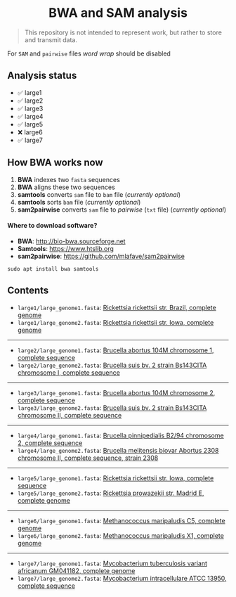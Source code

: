 <h1 align="center">BWA and SAM analysis</h1>

> This repository is not intended to represent work, but rather to store and transmit data.

For `SAM` and `pairwise` files *word wrap* should be disabled

## Analysis status

- ✅ large1
- ✅ large2
- ✅ large3
- ✅ large4
- ✅ large5
- ❌ large6
- ✅ large7


## How BWA works now

1. **BWA** indexes two `fasta` sequences
2. **BWA** aligns these two sequences
3. **samtools** converts `sam` file to `bam` file (*currently optional*)
4. **samtools** sorts `bam` file (*currently optional*)
5. **sam2pairwise** converts `sam` file to *pairwise* (`txt` file) (*currently optional*)


#### Where to download software?

- **BWA**: http://bio-bwa.sourceforge.net
- **Samtools**: https://www.htslib.org
- **sam2pairwise**: https://github.com/mlafave/sam2pairwise

`sudo apt install bwa samtools`


## Contents

- `large1/large_genome1.fasta`: [Rickettsia rickettsii str. Brazil, complete genome](https://www.ncbi.nlm.nih.gov/nuccore/CP003305.1)
- `large1/large_genome2.fasta`: [Rickettsia rickettsii str. Iowa, complete genome](https://www.ncbi.nlm.nih.gov/nuccore/CP000766.3)
---
- `large2/large_genome1.fasta`: [Brucella abortus 104M chromosome 1, complete sequence](https://www.ncbi.nlm.nih.gov/nuccore/NZ_CP009625.1)
- `large2/large_genome2.fasta`: [Brucella suis bv. 2 strain Bs143CITA chromosome I, complete sequence](https://www.ncbi.nlm.nih.gov/nuccore/NZ_CP007695.1)
---
- `large3/large_genome1.fasta`: [Brucella abortus 104M chromosome 2, complete sequence](https://www.ncbi.nlm.nih.gov/nuccore/NZ_CP009626.1)
- `large3/large_genome2.fasta`: [Brucella suis bv. 2 strain Bs143CITA chromosome II, complete sequence](https://www.ncbi.nlm.nih.gov/nuccore/NZ_CP007696.1)
---
- `large4/large_genome1.fasta`: [Brucella pinnipedialis B2/94 chromosome 2, complete sequence](https://www.ncbi.nlm.nih.gov/nuccore/CP002079)
- `large4/large_genome2.fasta`: [Brucella melitensis biovar Abortus 2308 chromosome II, complete sequence, strain 2308](https://www.ncbi.nlm.nih.gov/nuccore/AM040265.1)
---
- `large5/large_genome1.fasta`: [Rickettsia rickettsii str. Iowa, complete sequence](https://www.ncbi.nlm.nih.gov/nuccore/864354655)
- `large5/large_genome2.fasta`: [Rickettsia prowazekii str. Madrid E, complete genome](https://www.ncbi.nlm.nih.gov/nuccore/15603881)
---
- `large6/large_genome1.fasta`: [Methanococcus maripaludis C5, complete genome](https://www.ncbi.nlm.nih.gov/nuccore/134045046)
- `large6/large_genome2.fasta`: [Methanococcus maripaludis X1, complete genome](https://www.ncbi.nlm.nih.gov/nuccore/CP002913.1)
---
- `large7/large_genome1.fasta`: [Mycobacterium tuberculosis variant africanum GM041182, complete genome](https://www.ncbi.nlm.nih.gov/nuccore/NC_015758.1)
- `large7/large_genome2.fasta`: [Mycobacterium intracellulare ATCC 13950, complete sequence](https://www.ncbi.nlm.nih.gov/nuccore/NC_016946.1)